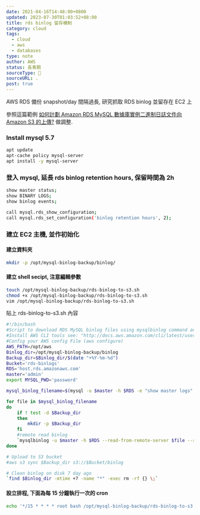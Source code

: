 ```yaml
---
date: 2021-04-16T14:48:00+0800
updated: 2023-07-30T01:03:52+08:00
title: rds binlog 留存機制
category: cloud
tags:
  - cloud
  - aws
  - databases
type: note
author: AWS
status: 長青期
sourceType: 📜️
sourceURL: .
post: true
---
```


AWS RDS 備份 snapshot/day 間隔過長, 研究抓取 RDS binlog 並留存在 EC2 上

<!--more-->

參照這篇範例 [如何計劃 Amazon RDS MySQL 數據庫實例二進制日誌文件向 Amazon S3 的上傳?](https://aws.amazon.com/cn/premiumsupport/knowledge-center/rds-mysql-schedule-binlog-uploads/) 做調整.

### Install mysql 5.7

```bash
apt update
apt-cache policy mysql-server
apt install -y mysql-server
```

### 登入 mysql, 延長 rds binlog retention hours, 保留時間為 2h

```bash
show master status;
show BINARY LOGS;
show binlog events;

call mysql.rds_show_configuration;
call mysql.rds_set_configuration('binlog retention hours', 2);
```

### 建立 EC2 主機, 並作初始化

#### 建立資料夾

```bash
mkdir -p /opt/mysql-binlog-backup/binlog/
```

#### 建立 shell secipt, 注意編輯參數

```bash
touch /opt/mysql-binlog-backup/rds-binlog-to-s3.sh
chmod +x /opt/mysql-binlog-backup/rds-binlog-to-s3.sh
vim /opt/mysql-binlog-backup/rds-binlog-to-s3.sh
```

貼上 rds-binlog-to-s3.sh 內容

```bash
#!/bin/bash
#Script to download RDS MySQL binlog files using mysqlbinlog command and the AWS CLI tools to upload them to S3.
#Install AWS CLI tools see: "http://docs.aws.amazon.com/cli/latest/userguide/installing.html"
#Config your AWS config File (aws configure)
AWS_PATH=/opt/aws
Binlog_dir=/opt/mysql-binlog-backup/binlog
Backup_dir=$Binlog_dir/$(date "+%Y-%m-%d")
Bucket='rds-binlogs'
RDS='host.rds.amazonaws.com'
master='admin'
export MYSQL_PWD='password'

mysql_binlog_filename=$(mysql -u $master -h $RDS -e "show master logs"|grep "mysql-bin"|awk '{print $1}')

for file in $mysql_binlog_filename
do
    if ! test -d $Backup_dir
    then
        mkdir -p $Backup_dir
    fi
    #remote read binlog
    `mysqlbinlog -u $master -h $RDS --read-from-remote-server $file --result-file=$Backup_dir/ --raw`
done

# Upload to S3 bucket
#aws s3 sync $Backup_dir s3://$Bucket/binlog

# Clean binlog on disk 7 day ago
`find $Binlog_dir -mtime +7 -name "*" -exec rm -rf {} \;`
```

#### 設立排程, 下面為每 15 分鐘執行一次的 cron

```bash
echo '*/15 * * * * root bash /opt/mysql-binlog-backup/rds-binlog-to-s3.sh' >> /etc/crontab
```
